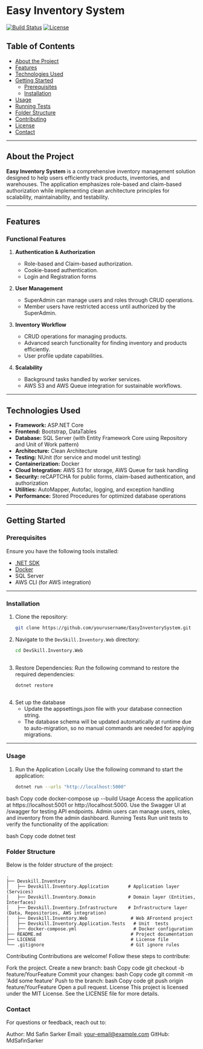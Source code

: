 # Easy Inventory System

[![Build Status](https://img.shields.io/badge/build-passing-brightgreen)](link-to-ci-pipeline)
[![License](https://img.shields.io/badge/license-MIT-blue)](LICENSE)

## Table of Contents
- [About the Project](#about-the-project)
- [Features](#features)
- [Technologies Used](#technologies-used)
- [Getting Started](#getting-started)
  - [Prerequisites](#prerequisites)
  - [Installation](#installation)
- [Usage](#usage)
- [Running Tests](#running-tests)
- [Folder Structure](#folder-structure)
- [Contributing](#contributing)
- [License](#license)
- [Contact](#contact)

---

## About the Project

**Easy Inventory System** is a comprehensive inventory management solution designed to help users efficiently track products, inventories, and warehouses. The application emphasizes role-based and claim-based authorization while implementing clean architecture principles for scalability, maintainability, and testability.

---

## Features

### Functional Features
1. **Authentication & Authorization**
   - Role-based and Claim-based authorization.
   - Cookie-based authentication.
   - Login and Registration forms
     
2. **User Management**
   - SuperAdmin can manage users and roles through CRUD operations.
   - Member users have restricted access until authorized by the SuperAdmin.

3. **Inventory Workflow**
   - CRUD operations for managing products.
   - Advanced search functionality for finding inventory and products efficiently.
   - User profile update capabilities.

4. **Scalability**
   - Background tasks handled by worker services.
   - AWS S3 and AWS Queue integration for sustainable workflows.

---

## Technologies Used

- **Framework:** ASP.NET Core
- **Frontend:** Bootstrap, DataTables
- **Database:** SQL Server (with Entity Framework Core using Repository and Unit of Work pattern)
- **Architecture:** Clean Architecture
- **Testing:** NUnit (for service and model unit testing)
- **Containerization:** Docker
- **Cloud Integration:** AWS S3 for storage, AWS Queue for task handling
- **Security:** reCAPTCHA for public forms, claim-based authentication, and authorization
- **Utilities:** AutoMapper, Autofac, logging, and exception handling
- **Performance:** Stored Procedures for optimized database operations

---

## Getting Started

### Prerequisites

Ensure you have the following tools installed:

- [.NET SDK](https://dotnet.microsoft.com/download)
- [Docker](https://www.docker.com/)
- SQL Server
- AWS CLI (for AWS integration)

---

### Installation

1. Clone the repository:
   ```bash
   git clone https://github.com/yourusername/EasyInventorySystem.git

2. Navigate to the `DevSkill.Inventory.Web` directory:
   ```bash
   cd DevSkill.Inventory.Web
      
3. Restore Dependencies:
   Run the following command to restore the required dependencies:
   ```bash
   dotnet restore
 
4. Set up the database
    - Update the appsettings.json file with your database connection string.
    - The database schema will be updated automatically at runtime due to auto-migration, so no manual commands are needed for applying migrations.
---

### Usage
    
1. Run the Application Locally
    Use the following command to start the application:
    ```bash
    dotnet run --urls "http://localhost:5000"


bash
Copy code
docker-compose up --build
Usage
Access the application at https://localhost:5001 or http://localhost:5000.
Use the Swagger UI at /swagger for testing API endpoints.
Admin users can manage users, roles, and inventory from the admin dashboard.
Running Tests
Run unit tests to verify the functionality of the application:

bash
Copy code
dotnet test
### Folder Structure

Below is the folder structure of the project:

```
.
├── Devskill.Inventory
│   ├── Devskill.Inventory.Application       # Application layer (Services)
│   ├── Devskill.Inventory.Domain            # Domain layer (Entities, Interfaces)
│   ├── Devskill.Inventory.Infrastructure    # Infrastructure layer (Data, Repositories, AWS integration)
│   ├── Devskill.Inventory.Web                # Web AFrontend project
│   ├── Devskill.Inventory.Application.Tests   # Unit  tests
|   ├── docker-compose.yml                     # Docker configuration
├── README.md                                 # Project documentation                  
├── LICENSE                                   # License file
└── .gitignore                                # Git ignore rules

```
Contributing
Contributions are welcome! Follow these steps to contribute:

Fork the project.
Create a new branch:
bash
Copy code
git checkout -b feature/YourFeature
Commit your changes:
bash
Copy code
git commit -m 'Add some feature'
Push to the branch:
bash
Copy code
git push origin feature/YourFeature
Open a pull request.
License
This project is licensed under the MIT License. See the LICENSE file for more details.

### Contact
For questions or feedback, reach out to:

Author: Md Safin Sarker
Email: your-email@example.com
GitHub: MdSafinSarker

